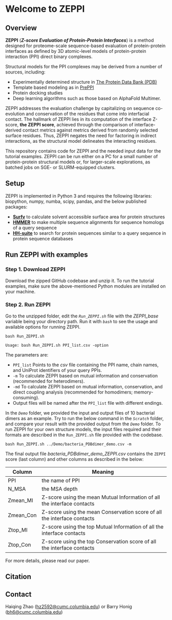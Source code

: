 # Welcome to ZEPPI 
## Overview

**ZEPPI** (***Z-score Evaluation of Protein-Protein Interfaces***) is a method designed for proteome-scale sequence-based evaluation of protein-protein interfaces as defined by 3D atomic-level models of protein-protein interaction (PPI) direct binary complexes. 

Structural models for the PPI complexes may be derived from a number of sources, including:

- Experimentally determined structure in [The Protein Data Bank (PDB)](https://www.rcsb.org)
- Template based modeling as in [PrePPI](https://honiglab.c2b2.columbia.edu/PrePPI/)
- Protein docking studies
- Deep learning algorithms such as those based on AlphaFold Multimer. 

ZEPPI addresses the evaluation challenge by capitalizing on sequence co-evolution and conservation of the residues that come into interfacial contact. The hallmark of ZEPPI lies in its computation of the interface Z-score, **the ZEPPI score**, achieved through the comparison of interface-derived contact metrics against metrics derived from randomly selected surface residues. Thus, ZEPPI negates the need for factoring in indirect interactions, as the structural model delineates the interacting residues.

This repository contains code for ZEPPI and the needed input data for the tutorial examples. ZEPPI can be run either on a PC for a small number of protein-protein structural models or, for larger-scale explorations, as batched jobs on SGE- or SLURM-equipped clusters.

## Setup

ZEPPI is implemented in Python 3 and requires the following libraries: biopython, numpy, numba, scipy, pandas, and the below published packages:

- [**Surfv**](https://honig.c2b2.columbia.edu/surface-algorithms) to calculate solvent accessible surface area for protein structures
- [**HMMER**](http://hmmer.org/) to make multiple sequence alignments for sequence homologs of a query sequence
- [**HH-suite**](https://vogdb.org/research/hh-suite) to search for protein sequences similar to a query sequence in protein sequence databases

## Run ZEPPI with examples

### Step 1. Download ZEPPI

Download the zipped GitHub codebase and unzip it. To run the tutorial examples, make sure the above-mentioned Python modules are installed on your machine.


### Step 2. Run ZEPPI
Go to the unzipped folder, edit the *`Run_ZEPPI.sh`* file with the *ZEPPI_base* variable being your directory path. Run it with *`bash`* to see the usage and available options for running ZEPPI.

```properties
bash Run_ZEPPI.sh
```

```properties
Usage: bash Run_ZEPPI.sh PPI_list.csv -option
```
The parameters are:
- `PPI_list`  Points to the *csv* file containing the PPI name, chain names, and UniProt identifiers of your query PPIs.
- `-m`  To calculate ZEPPI based on mutual information and conservation (recommended for heterodimers).
- `-md` To calculate ZEPPI based on mutual information, conservation, and direct coupling analysis (recommended for homodimers; memory-consuming).
- Output files will be named after the `PPI_list` file with different endings.

In the *`Demo`* folder, we provided the input and output files of 10 bacterial dimers as an example. Try to run the below command in the *`Scratch`* folder, and compare your result with the provided output from the *`Demo`* folder. To run ZEPPI for your own structure models, the input files required and their formats are described in the `Run_ZEPPI.sh` file provided with the codebase.

```properties
bash Run_ZEPPI.sh ../Demo/bacteria_PDBdimer_demo.csv -m
```

The final output file *bacteria_PDBdimer_demo_ZEPPI.csv* contains the `ZEPPI` score (last column) and other columns as described in the below:

| Column    | Meaning |
| -------- | ------- |
| PPI  | the name of PPI  |
| N_MSA | the MSA depth   |
| Zmean_MI    | Z-score using the mean Mutual Information of all the interface contacts   |
| Zmean_Con   | Z-score using the mean Conservation score of all the interface contacts  |
| Ztop_MI    | Z-score using the top Mutual Information of all the interface contacts  |
| Ztop_Con   | Z-score using the top Conservation score of all the interface contacts |

For more details, please read our paper. 

## Citation
## Contact

Haiqing Zhao (<hz2592@cumc.columbia.edu>) or Barry Honig (<bh6@cumc.columbia.edu>)


